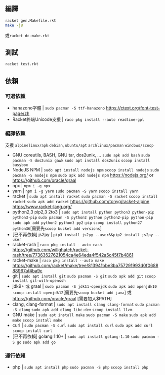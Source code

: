 ## 編譯

```bash
racket gen.Makefile.rkt
make -j8
```
或`racket do-make.rkt`

## 測試
```bash
racket test.rkt
```

## 依賴

### 可選依賴

* hanazono字體 | `sudo pacman -S ttf-hanazono` https://ctext.org/font-test-page/zh
* Racket終端Unicode支援 | `raco pkg install --auto readline-gpl`

### 編譯依賴

支援 `alpinelinux/apk` `debian,ubuntu/apt` `archlinux/pacman` `windows/scoop`

* GNU coreutils, BASH, GNU tar, dos2unix, ... `sudo apk add bash` `sudo pacman -S dos2unix gawk` `sudo apt install dos2unix` `scoop install busybox`
* NodeJS NPM | `sudo apt install nodejs npm` `scoop install nodejs` `sudo pacman -S nodejs npm` `sudo apk add nodejs npm` https://nodejs.org/ or https://github.com/oracle/graal
* npx | `npm i -g npx`
* yarn | `npm i -g yarn` `sudo pacman -S yarn` `scoop install yarn`
* racket | `sudo apt install racket` `sudo pacman -S racket` `scoop install racket` `sudo apk add racket` https://github.com/tonyg/racket-alpine https://www.racket-lang.org/
* python2,3 pip2,3 2to3 | `sudo apt install python python3 python-pip python3-pip` `sudo pacman -S python2 python python2-pip python-pip` `sudo apk add python2 python3 py2-pip` `scoop install python27 python36`[需要先`scoop bucket add versions`]
* [已不再依賴] js2py | `pip3 install js2py --user&&pip2 install js2py --user`
* racket-rash | `raco pkg install --auto rash` https://github.com/willghatch/racket-rash/tree/77363527621054ca4e64eda4f542a5c45f7b4861
* racket-make | `raco pkg install --auto make` https://github.com/racket/make/tree/813941bbe3ba757291993d0f068888967af4ba9c
* git | `sudo apt install git` `sudo pacman -S git` `sudo apk add git` `scoop install git-with-openssh`
* jdk9+ 或 graal | `sudo pacman -S jdk11-openjdk` `sudo apk add openjdk10` `scoop install openjdk12`[需要先`scoop bucket add java`] 或 https://github.com/oracle/graal [需要加入$PATH]
* clang, clang-format | `sudo apt install clang clang-format` `sudo pacman -S clang` `sudo apk add clang libc-dev` `scoop install llvm`
* GNU make | `sudo apt install make` `sudo pacman -S make` `sudo apk add make` `scoop install make`
* curl | `sudo pacman -S curl` `sudo apt install curl` `sudo apk add curl` `scoop install curl`
* [已不再依賴] golang 1.10+ | `sudo apt install golang-1.10` `sudo pacman -S go` `sudo apk add go`

### 運行依賴

* php | `sudo apt install php` `sudo pacman -S php` `scoop install php`
